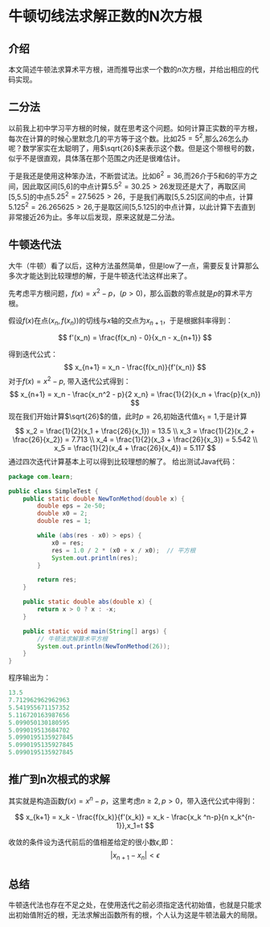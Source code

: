 # 牛顿切线法求解正数的N次方根

## 介绍
本文简述牛顿法求算术平方根，进而推导出求一个数的$n$次方根，并给出相应的代码实现。


## 二分法
以前我上初中学习平方根的时候，就在思考这个问题。如何计算正实数的平方根，每次在计算的时候心里默念几的平方等于这个数。比如$25=5^2$,那么$26$怎么办呢？数学家实在太聪明了，用$\sqrt{26}$来表示这个数。但是这个带根号的数，似乎不是很直观，具体落在那个范围之内还是很难估计。

于是我还是使用这种笨办法，不断尝试法。比如$6^2=36$,而$26$介于$5$和$6$的平方之间，因此取区间[5,6]的中点计算$5.5^2=30.25>26$发现还是大了，再取区间[5,5.5]的中点$5.25^2=27.5625>26$，于是我们再取[5,5.25]区间的中点，计算$5.125^2=26.265625>26$,于是取区间[5,5.125]的中点计算，以此计算下去直到非常接近26为止。多年以后发现，原来这就是二分法。

## 牛顿迭代法
大牛（牛顿）看了以后，这种方法虽然简单，但是low了一点，需要反复计算那么多次才能达到比较理想的解，于是牛顿迭代法这样出来了。

先考虑平方根问题，$f(x)=x^2 - p，(p>0)$，那么函数的零点就是$p$的算术平方根。

假设$f(x)$在点$(x_n, f(x_n))$的切线与$x$轴的交点为$x_{n+1}$，于是根据斜率得到：

$$
	f'(x_n) = \frac{f(x_n) - 0}{x_n - x_{n+1}}
$$

得到迭代公式：
$$
	x_{n+1} = x_n - \frac{f(x_n)}{f'(x_n)}
$$
对于$f(x) = x^2 - p$, 带入迭代公式得到：
$$
	x_{n+1} = x_n - \frac{x_n^2 - p}{2 x_n} = \frac{1}{2}(x_n + \frac{p}{x_n})
$$
现在我们开始计算$\sqrt{26}$的值，此时$p=26$,初始迭代值$x_1 = 1$,于是计算
$$
	x_2 = \frac{1}{2}(x_1 + \frac{26}{x_1}) = 13.5 \\
	x_3 = \frac{1}{2}(x_2 + \frac{26}{x_2}) = 7.713 \\
	x_4 = \frac{1}{2}(x_3 + \frac{26}{x_3}) = 5.542 \\
	x_5 = \frac{1}{2}(x_4 + \frac{26}{x_4}) = 5.117
$$
通过四次迭代计算基本上可以得到比较理想的解了。
给出测试Java代码：

```java
package com.learn;

public class SimpleTest {
    public static double NewTonMethod(double x) {
        double eps = 2e-50;
        double x0 = 2;
        double res = 1;

        while (abs(res - x0) > eps) {
            x0 = res;
            res = 1.0 / 2 * (x0 + x / x0);  // 平方根
            System.out.println(res);
        }

        return res;
    }

    public static double abs(double x) {
        return x > 0 ? x : -x;
    }

    public static void main(String[] args) {
        // 牛顿法求解算术平方根
        System.out.println(NewTonMethod(26));
    }
}
```
程序输出为：

```java
13.5
7.712962962962963
5.541955671157352
5.116720163987656
5.099050130180595
5.099019513684702
5.0990195135927845
5.0990195135927845
5.0990195135927845
```

## 推广到n次根式的求解
其实就是构造函数$f(x) = x^n - p$，这里考虑$n \ge 2, p > 0$，带入迭代公式中得到：

$$
	x_{k+1} = x_k - \frac{f(x_k)}{f'(x_k)} = x_k - \frac{x_k ^n-p}{n x_k^{n-1}},x_1=t
$$

收敛的条件设为迭代前后的值相差给定的很小数$\epsilon$,即：
$$
	|x_{n+1} - x_n| < \epsilon
$$


## 总结
牛顿迭代法也存在不足之处，在使用迭代之前必须指定迭代初始值，也就是只能求出初始值附近的根，无法求解出函数所有的根，个人认为这是牛顿法最大的局限。

